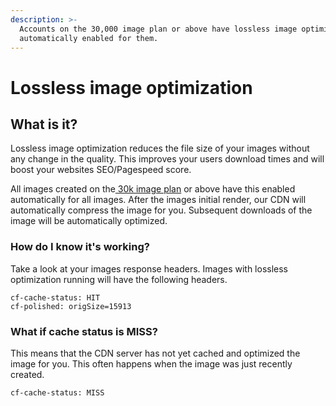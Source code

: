 ```yaml
---
description: >-
  Accounts on the 30,000 image plan or above have lossless image optimization
  automatically enabled for them.
---
```


# Lossless image optimization

## What is it?

Lossless image optimization reduces the file size of your images without any change in the quality. This improves your users download times and will boost your websites SEO/Pagespeed score.

All images created on the[ 30k image plan](https://htmlcsstoimage.com/#pricing) or above have this enabled automatically for all images. After the images initial render, our CDN will automatically compress the image for you. Subsequent downloads of the image will be automatically optimized.

### How do I know it's working?

Take a look at your images response headers. Images with lossless optimization running will have the following headers.

```http
cf-cache-status: HIT
cf-polished: origSize=15913
```

### What if cache status is MISS?

This means that the CDN server has not yet cached and optimized the image for you. This often happens when the image was just recently created.

```http
cf-cache-status: MISS
```

